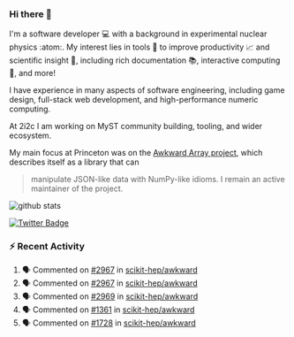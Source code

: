 ### Hi there 👋 

I'm a software developer 💻 with a background in experimental nuclear physics :atom:. My interest lies in tools :wrench: to improve productivity :chart_with_upwards_trend: and scientific insight :telescope:, including rich documentation 📚, interactive computing 🧮, and more! 

I have experience in many aspects of software engineering, including game design, full-stack web development, and high-performance numeric computing. 

At 2i2c I am working on MyST community building, tooling, and wider ecosystem. 

My main focus at Princeton was on the [Awkward Array project](awkward-array.org/), which describes itself as a library that can 
> manipulate JSON-like data with NumPy-like idioms. I remain an active maintainer of the project. 

![github stats](https://github-readme-stats.vercel.app/api?username=agoose77&show_icons=true&hide_rank=true&hide_title=true&bg_color=30,e76445,904e95&text_color=efe3ec&icon_color=efe3ec)
<!--
**agoose77/agoose77** is a ✨ _special_ ✨ repository because its `README.md` (this file) appears on your GitHub profile.

Here are some ideas to get you started:

- 🔭 I’m currently working on ...
- 🌱 I’m currently learning ...
- 👯 I’m looking to collaborate on ...
- 🤔 I’m looking for help with ...
- 💬 Ask me about ...
- 📫 How to reach me: ...
- 😄 Pronouns: ...
- ⚡ Fun fact: ...
-->

[![Twitter Badge](https://img.shields.io/twitter/follow/agoose77?style=flat-square&logo=Twitter&logoColor=white&color=cornflowerblue)](https://twitter.com/agoose77)

### :zap: Recent Activity

<!--START_SECTION:activity-->
1. 🗣 Commented on [#2967](https://github.com/scikit-hep/awkward/pull/2967#issuecomment-1902060851) in [scikit-hep/awkward](https://github.com/scikit-hep/awkward)
2. 🗣 Commented on [#2967](https://github.com/scikit-hep/awkward/pull/2967#issuecomment-1902057435) in [scikit-hep/awkward](https://github.com/scikit-hep/awkward)
3. 🗣 Commented on [#2969](https://github.com/scikit-hep/awkward/issues/2969#issuecomment-1902052212) in [scikit-hep/awkward](https://github.com/scikit-hep/awkward)
4. 🗣 Commented on [#1361](https://github.com/scikit-hep/awkward/issues/1361#issuecomment-1902052119) in [scikit-hep/awkward](https://github.com/scikit-hep/awkward)
5. 🗣 Commented on [#1728](https://github.com/scikit-hep/awkward/issues/1728#issuecomment-1902051963) in [scikit-hep/awkward](https://github.com/scikit-hep/awkward)
<!--END_SECTION:activity-->
